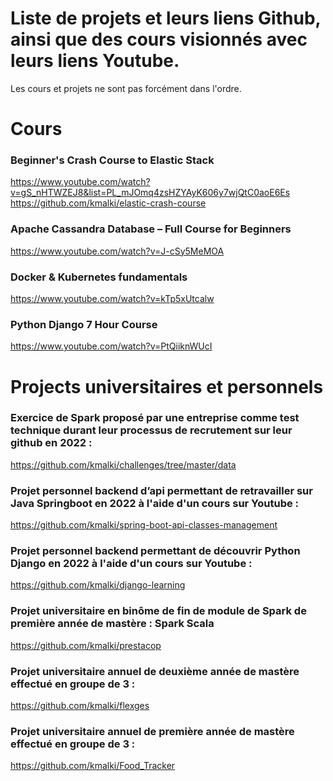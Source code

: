 # Liste de projets et leurs liens Github, ainsi que des cours visionnés avec leurs liens Youtube.
Les cours et projets ne sont pas forcément dans l'ordre.

# Cours

### Beginner's Crash Course to Elastic Stack
https://www.youtube.com/watch?v=gS_nHTWZEJ8&list=PL_mJOmq4zsHZYAyK606y7wjQtC0aoE6Es \
https://github.com/kmalki/elastic-crash-course

### Apache Cassandra Database – Full Course for Beginners
https://www.youtube.com/watch?v=J-cSy5MeMOA

### Docker & Kubernetes fundamentals
https://www.youtube.com/watch?v=kTp5xUtcalw

### Python Django 7 Hour Course
https://www.youtube.com/watch?v=PtQiiknWUcI


# Projects universitaires et personnels

### Exercice de Spark proposé par une entreprise comme test technique durant leur processus de recrutement sur leur github en 2022 :
https://github.com/kmalki/challenges/tree/master/data 

### Projet personnel backend d’api permettant de retravailler sur Java Springboot en 2022 à l'aide d'un cours sur Youtube :
https://github.com/kmalki/spring-boot-api-classes-management

### Projet personnel backend permettant de découvrir Python Django en 2022 à l'aide d'un cours sur Youtube :
https://github.com/kmalki/django-learning

### Projet universitaire en binôme de fin de module de Spark de première année de mastère : Spark Scala
https://github.com/kmalki/prestacop

### Projet universitaire annuel de deuxième année de mastère effectué en groupe de 3 :
https://github.com/kmalki/flexges

### Projet universitaire annuel de première année de mastère effectué en groupe de 3 :
https://github.com/kmalki/Food_Tracker
